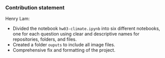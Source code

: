 ### Contribution statement

Henry Lam: 

* Divided the notebook `hw03-climate.ipynb` into six different notebooks, one for each question using clear and descriptive names for repositories, folders, and files.
* Created a folder `ouputs` to include all image files.
* Comprehensive fix and formatting of the project.
